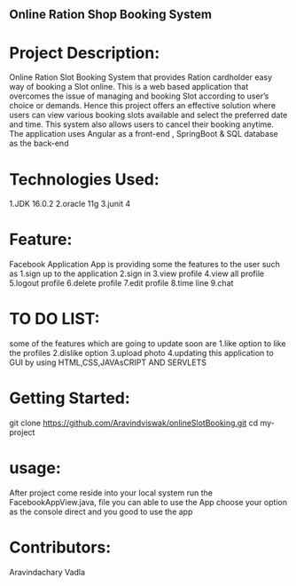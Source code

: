 ## Online Ration Shop Booking System
# Project Description:
Online Ration Slot Booking System that provides Ration cardholder easy way of booking a Slot online.
This is a web based application that overcomes the issue of managing and booking Slot according to user’s choice or demands.
Hence this project offers an effective solution where users can view various booking slots available and select the preferred date and time. 
This system also allows users to cancel their booking anytime. 
The application uses Angular as a front-end , SpringBoot & SQL database as the back-end
# Technologies Used:
1.JDK 16.0.2 2.oracle 11g 3.junit 4

# Feature:
Facebook Application App is providing some the features to the user such as 1.sign up to the application 2.sign in 3.view profile 4.view all profile 5.logout profile 6.delete profile 7.edit profile 8.time line 9.chat

# TO DO LIST:
some of the features which are going to update soon are 1.like option to like the profiles 2.dislike option 3.upload photo 4.updating this application to GUI by using HTML,CSS,JAVAsCRIPT AND SERVLETS

# Getting Started:
git clone https://github.com/Aravindviswak/onlineSlotBooking.git cd my-project

# usage:
After project come reside into your local system run the FacebookAppView.java, file you can able to use the App choose your option as the console direct and you good to use the app

# Contributors:
Aravindachary Vadla
